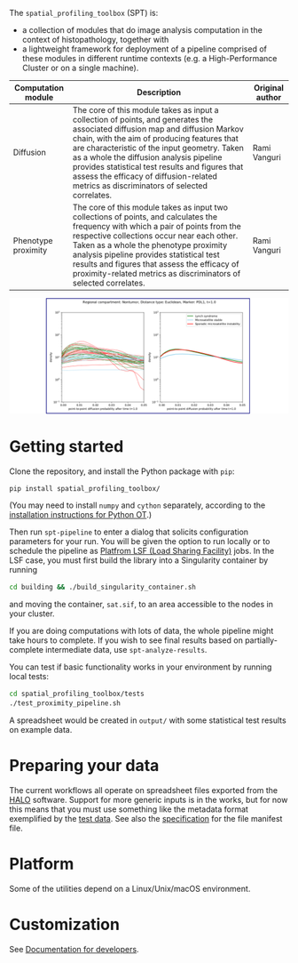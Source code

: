 
The `spatial_profiling_toolbox` (SPT) is:
  - a collection of modules that do image analysis computation in the context of histopathology, together with
  - a lightweight framework for deployment of a pipeline comprised of these modules in different runtime contexts (e.g. a High-Performance Cluster or on a single machine).

|Computation module|Description|Original author|
|------------------|-----------|---------------|
|Diffusion|The core of this module takes as input a collection of points, and generates the associated diffusion map and diffusion Markov chain, with the aim of producing features that are characteristic of the input geometry. Taken as a whole the diffusion analysis pipeline provides statistical test results and figures that assess the efficacy of diffusion-related metrics as discriminators of selected correlates.|Rami Vanguri|
|Phenotype proximity|The core of this module takes as input two collections of points, and calculates the frequency with which a pair of points from the respective collections occur near each other. Taken as a whole the phenotype proximity analysis pipeline provides statistical test results and figures that assess the efficacy of proximity-related metrics as discriminators of selected correlates.|Rami Vanguri|

![diffusion figure](images/example_diffusion_figure.png)

# Getting started

Clone the repository, and install the Python package with `pip`:

```
pip install spatial_profiling_toolbox/
```

(You may need to install `numpy` and `cython` separately, according to the [installation instructions for Python OT](https://pythonot.github.io/#installation).)

Then run `spt-pipeline` to enter a dialog that solicits configuration parameters for your run. You will be given the option to run locally or to schedule the pipeline as [Platfrom LSF (Load Sharing Facility)](https://www.ibm.com/products/hpc-workload-management) jobs. In the LSF case, you must first build the library into a Singularity container by running

```bash
cd building && ./build_singularity_container.sh
```

and moving the container, `sat.sif`, to an area accessible to the nodes in your cluster.

If you are doing computations with lots of data, the whole pipeline might take hours to complete. If you wish to see final results based on partially-complete intermediate data, use `spt-analyze-results`.

You can test if basic functionality works in your environment by running local tests:
```bash
cd spatial_profiling_toolbox/tests
./test_proximity_pipeline.sh
```
A spreadsheet would be created in `output/` with some statistical test results on example data.

# Preparing your data

The current workflows all operate on spreadsheet files exported from the [HALO](https://indicalab.com/halo/) software. Support for more generic inputs is in the works, but for now this means that you must use something like the metadata format exemplified by the [test data](spatial_profiling_toolbox/tests/data). See also the [specification](schemas/file_manifest_specification_v0.5.md) for the file manifest file.

# Platform

Some of the utilities depend on a Linux/Unix/macOS environment.

# Customization

See [Documentation for developers](spatial_profiling_toolbox/README.md).
